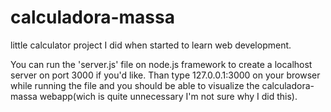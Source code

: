 # calculadora-massa

little calculator project I did when started to learn web development.

You can run the 'server.js' file on node.js framework to create a localhost server on port 3000 if you'd like. 
Than type 127.0.0.1:3000 on your browser while running the file and you should be able to visualize the calculadora-massa webapp(wich is quite unnecessary I'm not sure why I did this).
